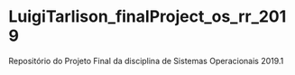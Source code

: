 # LuigiTarlison_finalProject_os_rr_2019
Repositório do Projeto Final da disciplina de Sistemas Operacionais 2019.1
